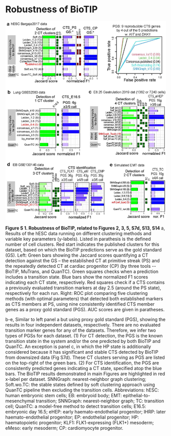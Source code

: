 # Robustness of BioTIP

<img src="https://github.com/xyang2uchicago/BioTIP/blob/master/results/FigS1_robustness_xy_v3.jpg"> 

**Figure S 1. Robustness of BioTIP, related to Figures 2, 3, 5, S7d, S13, S14**
a, Results of the hESC data running on different clustering methods and variable key parameters (y-labels). Listed in parathesis is the defined number of cell clusters. Red start indicates the published clusters for this dataset, based on which the BioTIP predictions serve as the gold standard (GS).   Left: Green bars showing the Jaccard scores quantifying a CT detection against the GS – the established CT at primitive streak (PS) and the repeatedly detected CT at cardiac progenitor (CP) (by three tools -- BioTIP, MuTrans, and QuanTC). Green squares checks when a prediction includes a transition state. Blue bars show the normalized F1 scores indicating each CT state, respectively. Red squares check if a CTS contains a previously evaluated transition markers at day 2.5 (around the PS state), respectively for each run.  Right: ROC plot comparing five clustering methods (with optimal parameters) that detected both established markers as CTS members at PS, using nine consistently identified CTS member genes as a proxy gold standard (PGS). AUC scores are given in paratheses.

b-e, Similar to left panel a but using proxy gold standard (PGS), showing the results in four independent datasets, respectively. There are no evaluated transition marker genes for any of the datasets. Therefore, we infer two types of PGSs for each dataset. 
(1) For CT detection, the PGS is the known transition state in the system and/or the one predicted by both BioTIP and QuanTC. An exception is panel c, in which the HP state is additionally considered because it has significant and stable CTS detected by BioTIP from downsized data (Fig S7d). These CT clusters serving as PGS are listed on the top-right of the green bars. 
(2) For CTS identification, the PGS are consistently predicted genes indicating a CT state, specified atop the blue bars. 
The BioTIP results demonstrated in main Figures are highlighted in red x-label per dataset. SNNGraph: nearest-neighbor graph clustering; Soft.wo.TC: the stable states defined by soft clustering approach using QuanTC pipeline then excluding the transition cells. 
Abbreviations: hESC: human embryonic stem cells; EB: embryoid body; EMT: epithelial-to-mesenchymal transition; SNNGraph: nearest-neighbor graph; TC: transition cell; QuanTC: a model-free method to detect transition cells; E16.5: embryonic day 16.5; eHEP: early haemato-endothelial progenitor; lHRP: later haemato-endothelial progenitor; EP: endothelial progenitor; HP: haematopoietic progenitor; KLF1: FLK1-expressing (FLK1+) mesoderm; eMeso: early mesoderm; CP:  cardiomyocyte progenitor.
